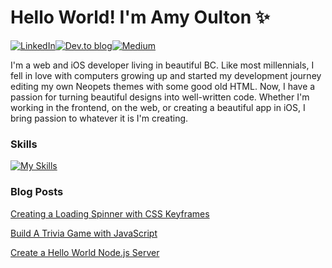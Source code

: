 # Hello World! I'm Amy Oulton ✨
[![LinkedIn](https://img.shields.io/badge/linkedin-%230077B5.svg?style=for-the-badge&logo=linkedin&logoColor=white)](https://www.linkedin.com/in/amyoulton/)[![Dev.to blog](https://img.shields.io/badge/dev.to-0A0A0A?style=for-the-badge&logo=dev.to&logoColor=white)](https://dev.to/amyoulton)[![Medium](https://img.shields.io/badge/Medium-12100E?style=for-the-badge&logo=medium&logoColor=white)](https://medium.com/@amyeoulton)

I'm a web and iOS developer living in beautiful BC. Like most millennials, I fell in love with computers growing up and started my development journey editing my own Neopets themes with some good old HTML. Now, I have a passion for turning beautiful designs into well-written code. Whether I'm working in the frontend, on the web, or creating a beautiful app in iOS, I bring passion to whatever it is I'm creating.

### Skills
[![My Skills](https://skillicons.dev/icons?i=swift,js,html,css,ts,git,figma,graphql)](https://skillicons.dev)

### Blog Posts
[Creating a Loading Spinner with CSS Keyframes](https://dev.to/amyoulton/create-a-loading-spinner-with-pure-css-144h)

[Build A Trivia Game with JavaScript](https://dev.to/amyoulton/learn-js-asyncawait-fetch-requests-apis-by-building-a-trivia-game-2c3i)

[Create a Hello World Node.js Server](https://dev.to/amyoulton/create-a-hello-word-server-with-node-js-54a6)
